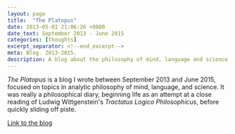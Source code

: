```yaml
---
layout: page
title:  "The Platopus"
date: 2013-05-01 21:06:26 +0800
date_text: September 2013 - June 2015
categories: [thoughts]
excerpt_separator: <!--end_excerpt-->
meta: Blog. 2013-2015.
description: A blog about the philosophy of mind, language and science.
---
```


_The Platopus_ is a blog I wrote between September 2013 and June 2015, focused on topics in analytic philosophy of mind, language, and science. It was really a philosophical diary, beginning life as an attempt at a close reading of Ludwig Wittgenstein's _Tractatus Logico Philosophicus_, before quickly sliding off piste.

[Link to the blog](https://leplatopus.wordpress.com/)
